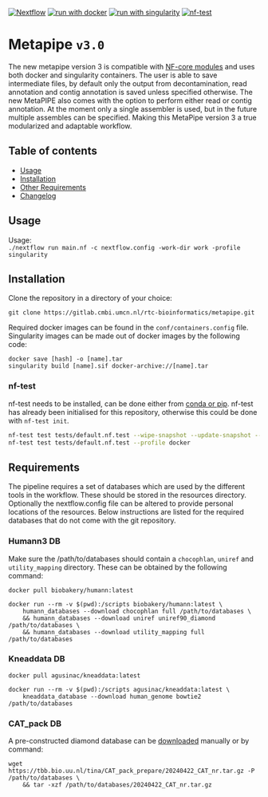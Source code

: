 [![Nextflow](https://img.shields.io/badge/nextflow%20DSL2-%E2%89%A523.10.0-23aa62.svg?labelColor=000000)](https://www.nextflow.io/)
[![run with docker](https://img.shields.io/badge/run%20with-docker-0db7ed?labelColor=000000&logo=docker)](https://www.docker.com/)
[![run with singularity](https://img.shields.io/badge/run%20with-singularity-1d355c.svg?labelColor=000000)](https://sylabs.io/docs/)
[![nf-test](https://img.shields.io/badge/tested_with-nf--test-337ab7.svg)](https://code.askimed.com/nf-test)

# Metapipe `v3.0`

The new metapipe version 3 is compatible with [NF-core modules](https://github.com/nf-core/modules) and uses both docker and singularity containers. The user is able to save intermediate files, by default only the output from decontamination, read annotation and contig annotation is saved unless specified otherwise. The new MetaPIPE also comes with the option to perform either read or contig annotation. At the moment only a single assembler is used, but in the future multiple assembles can be specified. Making this MetaPipe version 3 a true modularized and adaptable workflow.

## Table of contents
- [Usage](#usage)
- [Installation](#installation)
- [Other Requirements](#other-requirements)
- [Changelog](#changelog)

## Usage
Usage:<br>
`./nextflow run main.nf -c nextflow.config -work-dir work -profile singularity`

## Installation

Clone the repository in a directory of your choice:
```
git clone https://gitlab.cmbi.umcn.nl/rtc-bioinformatics/metapipe.git
```

Required docker images can be found in the `conf/containers.config` file. Singularity images can be made out of docker images by the following code:
```
docker save [hash] -o [name].tar
singularity build [name].sif docker-archive://[name].tar
```

### nf-test
nf-test needs to be installed, can be done either from [conda or pip](https://nf-co.re/docs/nf-core-tools/installation).
nf-test has already been initialised for this repository, otherwise this could be done with `nf-test init`. 
```bash
nf-test test tests/default.nf.test --wipe-snapshot --update-snapshot --profile docker
nf-test test tests/default.nf.test --profile docker
```

## Requirements
The pipeline requires a set of databases which are used by the different tools in the workflow. These should be stored in the resources directory. Optionally the nextflow.config file can be altered to provide personal locations of the resources. Below instructions are listed for the required databases that do not come with the git repository.

### Humann3 DB
Make sure the /path/to/databases should contain a `chocophlan`, `uniref` and `utility_mapping` directory. These can be obtained by the following command:
```
docker pull biobakery/humann:latest

docker run --rm -v $(pwd):/scripts biobakery/humann:latest \
    humann_databases --download chocophlan full /path/to/databases \
    && humann_databases --download uniref uniref90_diamond /path/to/databases \
    && humann_databases --download utility_mapping full /path/to/databases 
```

### Kneaddata DB
```
docker pull agusinac/kneaddata:latest

docker run --rm -v $(pwd):/scripts agusinac/kneaddata:latest \
    kneaddata_database --download human_genome bowtie2 /path/to/databases
```

### CAT_pack DB
A pre-constructed diamond database can be [downloaded](https://tbb.bio.uu.nl/tina/CAT_pack_prepare/) manually or by command:
```
wget https://tbb.bio.uu.nl/tina/CAT_pack_prepare/20240422_CAT_nr.tar.gz -P /path/to/databases \
    && tar -xzf /path/to/databases/20240422_CAT_nr.tar.gz
```
